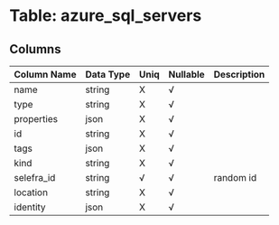 # Table: azure_sql_servers

## Columns 

|  Column Name   |  Data Type  | Uniq | Nullable | Description | 
|  ----  | ----  | ----  | ----  | ---- | 
| name | string | X | √ |  | 
| type | string | X | √ |  | 
| properties | json | X | √ |  | 
| id | string | X | √ |  | 
| tags | json | X | √ |  | 
| kind | string | X | √ |  | 
| selefra_id | string | √ | √ | random id | 
| location | string | X | √ |  | 
| identity | json | X | √ |  | 



